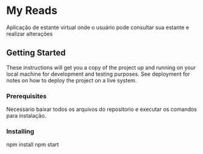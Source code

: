 # My Reads
Aplicação de estante virtual onde o usuário pode consultar sua estante e realizar alterações

## Getting Started
These instructions will get you a copy of the project up and running on your local machine for development and testing purposes. See deployment for notes on how to deploy the project on a live system.

### Prerequisites
Necessario baixar todos os arquivos do repositorio e executar os comandos para instalação. 

### Installing
npm install
npm start 
